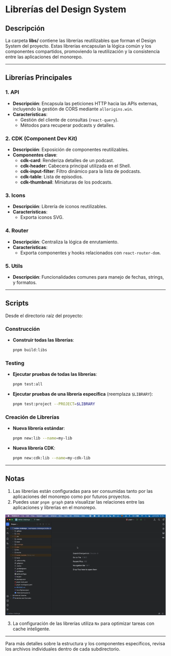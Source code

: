 # Librerías del Design System

## Descripción
La carpeta **libs/** contiene las librerías reutilizables que forman el Design System del proyecto. Estas librerías encapsulan la lógica común y los componentes compartidos, promoviendo la reutilización y la consistencia entre las aplicaciones del monorepo.

---

## Librerías Principales

### 1. **API**
- **Descripción**: Encapsula las peticiones HTTP hacia las APIs externas, incluyendo la gestión de CORS mediante `allorigins.win`.
- **Características**:
  - Gestión del cliente de consultas (`react-query`).
  - Métodos para recuperar podcasts y detalles.

### 2. **CDK (Component Dev Kit)**
- **Descripción**: Exposición de componentes reutilizables.
- **Componentes clave**:
  - **cdk-card**: Renderiza detalles de un podcast.
  - **cdk-header**: Cabecera principal utilizada en el Shell.
  - **cdk-input-filter**: Filtro dinámico para la lista de podcasts.
  - **cdk-table**: Lista de episodios.
  - **cdk-thumbnail**: Miniaturas de los podcasts.

### 3. **Icons**
- **Descripción**: Librería de iconos reutilizables.
- **Características**:
  - Exporta iconos SVG.

### 4. **Router**
- **Descripción**: Centraliza la lógica de enrutamiento.
- **Características**:
  - Exporta componentes y hooks relacionados con `react-router-dom`.

### 5. **Utils**
- **Descripción**: Funcionalidades comunes para manejo de fechas, strings, y formatos.

---

## Scripts
Desde el directorio raíz del proyecto:

### Construcción
- **Construir todas las librerías**:
  ```bash
  pnpm build:libs
  ```

### Testing
- **Ejecutar pruebas de todas las librerías**:
  ```bash
  pnpm test:all
  ```
- **Ejecutar pruebas de una librería específica** (reemplaza `$LIBRARY`):
  ```bash
  pnpm test:project --PROJECT=$LIBRARY
  ```

### Creación de Librerías
- **Nueva librería estándar**:
  ```bash
  pnpm new:lib --name=my-lib
  ```
- **Nueva librería CDK**:
  ```bash
  pnpm new:cdk:lib --name=my-cdk-lib
  ```

---

## Notas
1. Las librerías están configuradas para ser consumidas tanto por las aplicaciones del monorepo como por futuros proyectos.
2. Puedes usar `pnpm graph` para visualizar las relaciones entre las aplicaciones y librerías en el monorepo.

![Nx console](../readme-helpers/assets/images/nx-use.gif)

3. La configuración de las librerías utiliza `Nx` para optimizar tareas con cache inteligente.

---

Para más detalles sobre la estructura y los componentes específicos, revisa los archivos individuales dentro de cada subdirectorio.
